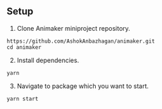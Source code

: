 ## Setup

1. Clone Animaker miniproject repository.
```
https://github.com/AshokAnbazhagan/animaker.git
cd animaker
```

2. Install dependencies.
```
yarn
```

3. Navigate to package which you want to start.
```
yarn start
```
